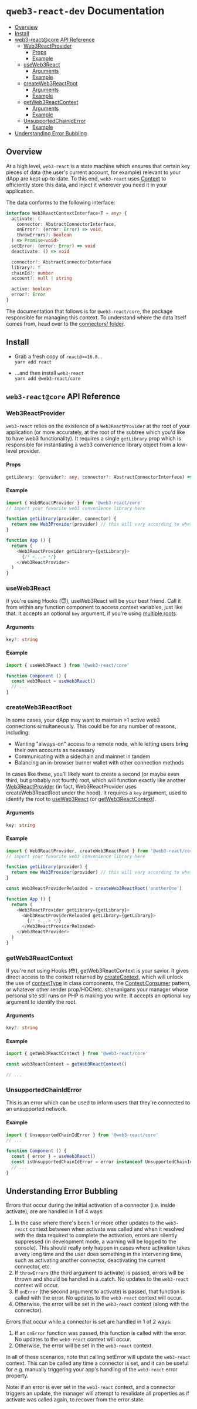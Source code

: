 # `qweb3-react-dev` Documentation

- [Overview](#overview)
- [Install](#install)
- [web3-react@core API Reference](#web3-reactcore-api-reference)
  - [Web3ReactProvider](#web3reactprovider)
    - [Props](#props)
    - [Example](#example)
  - [useWeb3React](#useweb3react)
    - [Arguments](#arguments)
    - [Example](#example-1)
  - [createWeb3ReactRoot](#createweb3reactroot)
    - [Arguments](#arguments-1)
    - [Example](#example-2)
  - [getWeb3ReactContext](#getweb3reactcontext)
    - [Arguments](#arguments-2)
    - [Example](#example-3)
  - [UnsupportedChainIdError](#unsupportedchainiderror)
    - [Example](#example-4)
- [Understanding Error Bubbling](#understanding-error-bubbling)

## Overview
At a high level, `web3-react` is a state machine which ensures that certain key pieces of data (the user's current account, for example) relevant to your dApp are kept up-to-date. To this end, `web3-react` uses [Context](https://reactjs.org/docs/context.html) to efficiently store this data, and inject it wherever you need it in your application.

The data conforms to the following interface:

```typescript
interface Web3ReactContextInterface<T = any> {
  activate: (
    connector: AbstractConnectorInterface,
    onError?: (error: Error) => void,
    throwErrors?: boolean
  ) => Promise<void>
  setError: (error: Error) => void
  deactivate: () => void

  connector?: AbstractConnectorInterface
  library?: T
  chainId?: number
  account?: null | string

  active: boolean
  error?: Error
}
```

The documentation that follows is for `@web3-react/core`, the package responsible for managing this context. To understand where the data itself comes from, head over to the [connectors/ folder](./connectors/).

## Install
- Grab a fresh copy of `react@>=16.8`...\
  `yarn add react`

- ...and then install `web3-react`\
  `yarn add @web3-react/core`

## `web3-react@core` API Reference

### Web3ReactProvider
`web3-react` relies on the existence of a `Web3ReactProvider` at the root of your application (or more accurately, at the root of the subtree which you'd like to have web3 functionality). It requires a single `getLibrary` prop which is responsible for instantiating a web3 convenience library object from a low-level provider.

#### Props
```typescript
getLibrary: (provider?: any, connector?: AbstractConnectorInterface) => any
```

#### Example
```javascript
import { Web3ReactProvider } from '@web3-react/core'
// import your favorite web3 convenience library here

function getLibrary(provider, connector) {
  return new Web3Provider(provider) // this will vary according to whether you use e.g. ethers or web3.js
}

function App () {
  return (
    <Web3ReactProvider getLibrary={getLibrary}>
      {/* <...> */}
    </Web3ReactProvider>
  )
}
```

### useWeb3React
If you're using Hooks (😇), useWeb3React will be your best friend. Call it from within any function component to access context variables, just like that. It accepts an optional `key` argument, if you're using [multiple roots](#createweb3reactroot).

#### Arguments
```typescript
key?: string
```

#### Example
```javascript
import { useWeb3React } from '@web3-react/core'

function Component () {
  const web3React = useWeb3React()
  // ...
}
```

### createWeb3ReactRoot
In some cases, your dApp may want to maintain >1 active web3 connections simultaneously. This could be for any number of reasons, including:

- Wanting "always-on" access to a remote node, while letting users bring their own accounts as necessary
- Communicating with a sidechain and mainnet in tandem
- Balancing an in-browser burner wallet with other connection methods

In cases like these, you'll likely want to create a second (or maybe even third, but probably not fourth) root, which will function exactly like another [Web3ReactProvider](#web3reactprovider) (in fact, Web3ReactProvider uses createWeb3ReactRoot under the hood). It requires a `key` argument, used to identify the root to [useWeb3React](#useweb3react) (or [getWeb3ReactContext](#getweb3reactcontext)).

#### Arguments
```typescript
key: string
```

#### Example
```javascript
import { Web3ReactProvider, createWeb3ReactRoot } from '@web3-react/core'
// import your favorite web3 convenience library here

function getLibrary(provider) {
  return new Web3Provider(provider) // this will vary according to whether you use e.g. ethers or web3.js
}

const Web3ReactProviderReloaded = createWeb3ReactRoot('anotherOne')

function App () {
  return (
    <Web3ReactProvider getLibrary={getLibrary}>
      <Web3ReactProviderReloaded getLibrary={getLibrary}>
        {/* <...> */}
      </Web3ReactProviderReloaded>
    </Web3ReactProvider>
  )
}
```

### getWeb3ReactContext
If you're not using Hooks (😳), getWeb3ReactContext is your savior. It gives direct access to the context returned by [createContext](https://reactjs.org/docs/context.html#reactcreatecontext), which will unlock the use of [contextType](https://reactjs.org/docs/context.html#classcontexttype) in class components, the [Context.Consumer](https://reactjs.org/docs/context.html#contextconsumer) pattern, or whatever other render prop/HOC/etc. shenanigans your manager whose personal site still runs on PHP is making you write. It accepts an optional `key` argument to identify the root.

#### Arguments
```typescript
key?: string
```

#### Example
```javascript
import { getWeb3ReactContext } from '@web3-react/core'

const web3ReactContext = getWeb3ReactContext()

// ...
```

### UnsupportedChainIdError
This is an error which can be used to inform users that they're connected to an unsupported network.

#### Example
```javascript
import { UnsupportedChainIdError } from '@web3-react/core'
// ...

function Component () {
  const { error } = useWeb3React()
  const isUnsupportedChainIdError = error instanceof UnsupportedChainIdError
  // ...
}
```

## Understanding Error Bubbling
Errors that occur during the initial activation of a connector (i.e. inside activate), are are handled in 1 of 4 ways:

1) In the case where there's been 1 or more other updates to the `web3-react` context between when activate was called and when it resolved with the data required to complete the activation, errors are silently suppressed (in development mode, a warning will be logged to the console). This should really only happen in cases where activation takes a very long time and the user does something in the intervening time, such as activating another connector, deactivating the current connector, etc.
2) If `throwErrors` (the third argument to activate) is passed, errors will be thrown and should be handled in a .catch. No updates to the `web3-react` context will occur.
3) If `onError` (the second argument to activate) is passed, that function is called with the error. No updates to the `web3-react` context will occur.
4) Otherwise, the error will be set in the `web3-react` context (along with the connector).

Errors that occur while a connector is set are handled in 1 of 2 ways:

1) If an `onError` function was passed, this function is called with the error. No updates to the `web3-react` context will occur.
2) Otherwise, the error will be set in the `web3-react` context.

In all of these scenarios, note that calling setError will update the `web3-react` context. This can be called any time a connector is set, and it can be useful for e.g. manually triggering your app's handling of the `web3-react` error property.

Note: if an error is ever set in the `web3-react` context, and a connector triggers an update, the manager will attempt to revalidate all properties as if activate was called again, to recover from the error state.
